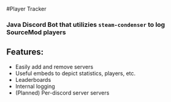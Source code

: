 #Player Tracker
### Java Discord Bot that utilizies `steam-condenser` to log SourceMod players

## Features:
* Easily add and remove servers
* Useful embeds to depict statistics, players, etc.
* Leaderboards
* Internal logging
* (Planned) Per-discord server servers